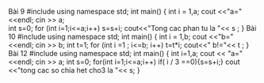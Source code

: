  Bài 9
#include <iostream>
using namespace std;
int main()
{
    int i = 1,a;
	cout <<"a=" <<endl;
	cin >> a;	              
	int s=0;
    for (int i=1;i<=a;i++)
        s=s+i;
    cout<<"Tong cac phan tu la "<< s ;
}
Bài 10
#include <iostream>
using namespace std;
int main()
{
    int i = 1,b;
	cout <<"b=" <<endl;
	cin >> b;
    int t=1;
	for (int i =1 ; i<=b; i++)
		t=t*i;
    cout<<" b!="<< t ;
}
Bài 12
#include <iostream>
using namespace std;
int main()
{
 int i=1,a;
cout << "a=" <<endl;
	cin >> a;
	int s=0;
	for(int i=1;i<=a;i++)
    if( i / 3 ==0){s=s+i;}
	cout <<"tong cac so chia het cho3 la "<<  s;
	}
